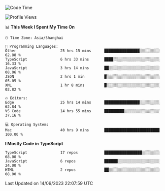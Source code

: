 <!--START_SECTION:waka-->
![Code Time](http://img.shields.io/badge/Code%20Time-5%2C158%20hrs%2040%20mins-blue)

![Profile Views](http://img.shields.io/badge/Profile%20Views-0-blue)

📊 **This Week I Spent My Time On** 

```text
🕑︎ Time Zone: Asia/Shanghai

💬 Programming Languages: 
Other                    25 hrs 15 mins      ████████████████░░░░░░░░░   62.88 % 
TypeScript               6 hrs 33 mins       ████░░░░░░░░░░░░░░░░░░░░░   16.33 % 
JavaScript               3 hrs 14 mins       ██░░░░░░░░░░░░░░░░░░░░░░░   08.06 % 
JSON                     2 hrs 1 min         █░░░░░░░░░░░░░░░░░░░░░░░░   05.05 % 
XML                      1 hr 8 mins         █░░░░░░░░░░░░░░░░░░░░░░░░   02.82 % 

🔥 Editors: 
Edge                     25 hrs 14 mins      ████████████████░░░░░░░░░   62.84 % 
VS Code                  14 hrs 55 mins      █████████░░░░░░░░░░░░░░░░   37.16 % 

💻 Operating System: 
Mac                      40 hrs 9 mins       █████████████████████████   100.00 % 
```

**I Mostly Code in TypeScript** 

```text
TypeScript               17 repos            █████████████████░░░░░░░░   68.00 % 
JavaScript               6 repos             ██████░░░░░░░░░░░░░░░░░░░   24.00 % 
HTML                     2 repos             ██░░░░░░░░░░░░░░░░░░░░░░░   08.00 % 
```




 Last Updated on 14/09/2023 22:07:59 UTC
<!--END_SECTION:waka-->
